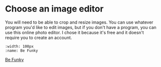 # Choose an image editor

You will need to be able to crop and resize images. You can use whatever program you'd like to edit images, but if you don't have a program, you can use this online photo editor. I chose it because it's free and it doesn't require you to create an account.

```{image} /images/befunky.jpg
:width: 100px
:name: Be Funky
```

[Be Funky](https://www.befunky.com/create/)
